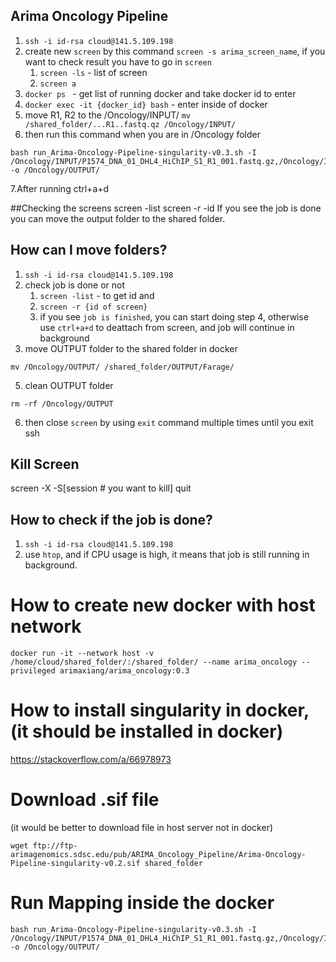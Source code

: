 ## Arima Oncology Pipeline
1. `ssh -i id-rsa cloud@141.5.109.198`
2. create new `screen` by this command `screen -s arima_screen_name`, if you want to check result you have to go in `screen`
    1. `screen -ls` - list of screen
    2. `screen a`
3. `docker ps ` - get list of running docker and take docker id to enter
4. `docker exec -it {docker_id} bash` - enter inside of docker
5. move R1, R2 to the /Oncology/INPUT/ `mv /shared_folder/...R1..fastq.qz /Oncology/INPUT/`
6. then run this command when you are in /Oncology folder
```
bash run_Arima-Oncology-Pipeline-singularity-v0.3.sh -I /Oncology/INPUT/P1574_DNA_01_DHL4_HiChIP_S1_R1_001.fastq.gz,/Oncology/INPUT/P1574_DNA_01_DHL4_HiChIP_S1_R2_001.fastq.gz -o /Oncology/OUTPUT/
```
7.After running
ctrl+a+d

##Checking the screens
screen -list
screen -r -id
If you see the job is done you can move the output folder to the shared folder. 


## How can I move folders?
1. `ssh -i id-rsa cloud@141.5.109.198`
3. check job is done or not
    1. `screen -list` - to get id and
    2. `screen -r {id of screen}` 
    3. if you see `job is finished`, you can start doing step 4, otherwise use `ctrl+a+d` to deattach from screen, and job will continue in background
4. move OUTPUT folder to the shared folder in docker
```
mv /Oncology/OUTPUT/ /shared_folder/OUTPUT/Farage/
```
5. clean OUTPUT folder
```
rm -rf /Oncology/OUTPUT
```
6. then close `screen` by using `exit` command multiple times until you exit ssh

## Kill Screen
screen -X -S[session # you want to kill] quit


## How to check if the job is done?
1. `ssh -i id-rsa cloud@141.5.109.198`
2. use `htop`, and if CPU usage is high, it means that job is still running in background.


# How to create new docker with host network
```
docker run -it --network host -v /home/cloud/shared_folder/:/shared_folder/ --name arima_oncology --privileged arimaxiang/arima_oncology:0.3
```

# How to install singularity in docker, (it should be installed in docker)
https://stackoverflow.com/a/66978973

# Download .sif file
(it would be better to download file in host server not in docker)
```
wget ftp://ftp-arimagenomics.sdsc.edu/pub/ARIMA_Oncology_Pipeline/Arima-Oncology-Pipeline-singularity-v0.2.sif shared_folder
```

# Run Mapping inside the docker
```
bash run_Arima-Oncology-Pipeline-singularity-v0.3.sh -I /Oncology/INPUT/P1574_DNA_01_DHL4_HiChIP_S1_R1_001.fastq.gz,/Oncology/INPUT/P1574_DNA_01_DHL4_HiChIP_S1_R2_001.fastq.gz -o /Oncology/OUTPUT/
```




